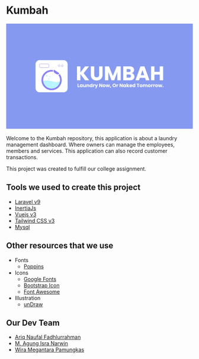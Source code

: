 # Kumbah

![Kumbah banner](/public/image/Kumbah%20Header.webp)

Welcome to the Kumbah repository, this application is about a laundry management dashboard. Where owners can manage the employees, members and services. This application can also record customer transactions.

This project was created to fulfill our college assignment.

## Tools we used to create this project

-   [Laravel v9](https://laravel.com)
-   [InertiaJs](https://inertiajs.com)
-   [Vuejs v3](https://vuejs.org)
-   [Tailwind CSS v3](https://tailwindcss.com)
-   [Mysql](https://www.mysql.com/)

## Other resources that we use

-   Fonts
    -   [Poppins](https://fonts.google.com/specimen/Poppins?query=poppins)
-   Icons
    -   [Google Fonts](https://fonts.google.com/icons)
    -   [Bootstrap Icon](https://icons.getbootstrap.com)
    -   [Font Awesome](https://fontawesome.com)
-   Illustration
    -   [unDraw](https://undraw.co/illustrations)

## Our Dev Team

-   [Ariq Naufal Fadhlurrahman](https://github.com/AriqNaufalF)
-   [M. Agung Isra Narwin](https://github.com/agungisra)
-   [Wira Megantara Pamungkas](https://github.com/pamungkaswira27)
